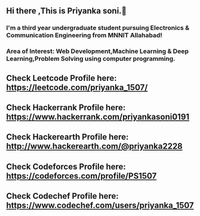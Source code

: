 ## Hi there ,This is Priyanka soni.👋

### I'm a third year undergraduate student pursuing Electronics & Communication Engineering from MNNIT Allahabad!
### Area of Interest: Web Development,Machine Learning & Deep Learning,Problem Solving using computer programming.

## Check Leetcode Profile here: https://leetcode.com/priyanka_1507/
## Check Hackerrank Profile here: https://www.hackerrank.com/priyankasoni0191
## Check Hackerearth Profile here: http://www.hackerearth.com/@priyanka2228
## Check Codeforces Profile here: https://codeforces.com/profile/PS1507
## Check Codechef Profile here: https://www.codechef.com/users/priyanka_1507

